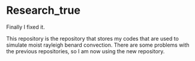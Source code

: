 # Research_true
Finally I fixed it.

This repository is the repository that stores my codes that are used to simulate moist rayleigh benard convection. There are some problems with the previous repositories, so I am now using the new repository.
